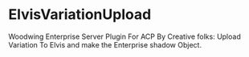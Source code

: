 ElvisVariationUpload
====================

Woodwing Enterprise Server Plugin For ACP By Creative folks: Upload Variation To Elvis and make the Enterprise shadow Object.
